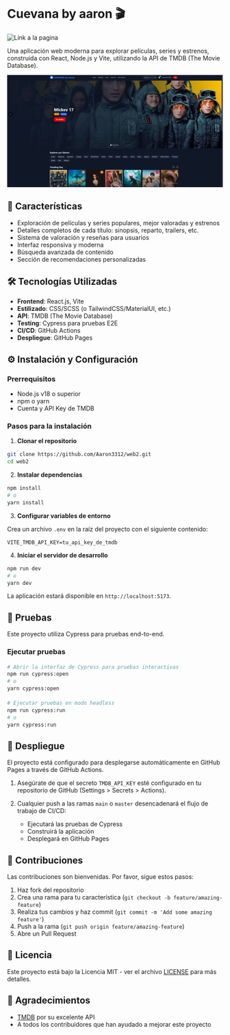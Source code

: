 # Cuevana by aaron 🎬

![Link a la pagina](https://aaron3312.github.io/web2/)

Una aplicación web moderna para explorar películas, series y estrenos, construida con React, Node.js y Vite, utilizando la API de TMDB (The Movie Database).

![CineView Demo](/image.png)

## 🌟 Características

- Exploración de películas y series populares, mejor valoradas y estrenos
- Detalles completos de cada título: sinopsis, reparto, trailers, etc.
- Sistema de valoración y reseñas para usuarios
- Interfaz responsiva y moderna
- Búsqueda avanzada de contenido
- Sección de recomendaciones personalizadas

## 🛠️ Tecnologías Utilizadas

- **Frontend**: React.js, Vite
- **Estilizado**: CSS/SCSS (o TailwindCSS/MaterialUI, etc.)
- **API**: TMDB (The Movie Database)
- **Testing**: Cypress para pruebas E2E
- **CI/CD**: GitHub Actions
- **Despliegue**: GitHub Pages

## ⚙️ Instalación y Configuración

### Prerrequisitos

- Node.js v18 o superior
- npm o yarn
- Cuenta y API Key de TMDB

### Pasos para la instalación

1. **Clonar el repositorio**

```bash
git clone https://github.com/Aaron3312/web2.git
cd web2
```

2. **Instalar dependencias**

```bash
npm install
# o
yarn install
```

3. **Configurar variables de entorno**

Crea un archivo `.env` en la raíz del proyecto con el siguiente contenido:

```
VITE_TMDB_API_KEY=tu_api_key_de_tmdb
```

4. **Iniciar el servidor de desarrollo**

```bash
npm run dev
# o
yarn dev
```

La aplicación estará disponible en `http://localhost:5173`.

## 🧪 Pruebas

Este proyecto utiliza Cypress para pruebas end-to-end.

### Ejecutar pruebas

```bash
# Abrir la interfaz de Cypress para pruebas interactivas
npm run cypress:open
# o
yarn cypress:open

# Ejecutar pruebas en modo headless
npm run cypress:run
# o
yarn cypress:run
```

## 🚀 Despliegue

El proyecto está configurado para desplegarse automáticamente en GitHub Pages a través de GitHub Actions.

1. Asegúrate de que el secreto `TMDB_API_KEY` esté configurado en tu repositorio de GitHub (Settings > Secrets > Actions).

2. Cualquier push a las ramas `main` o `master` desencadenará el flujo de trabajo de CI/CD:
   - Ejecutará las pruebas de Cypress
   - Construirá la aplicación
   - Desplegará en GitHub Pages

## 📝 Contribuciones

Las contribuciones son bienvenidas. Por favor, sigue estos pasos:

1. Haz fork del repositorio
2. Crea una rama para tu característica (`git checkout -b feature/amazing-feature`)
3. Realiza tus cambios y haz commit (`git commit -m 'Add some amazing feature'`)
4. Push a la rama (`git push origin feature/amazing-feature`)
5. Abre un Pull Request

## 📄 Licencia

Este proyecto está bajo la Licencia MIT - ver el archivo [LICENSE](LICENSE) para más detalles.

## 🙏 Agradecimientos

- [TMDB](https://www.themoviedb.org/) por su excelente API
- A todos los contribuidores que han ayudado a mejorar este proyecto

